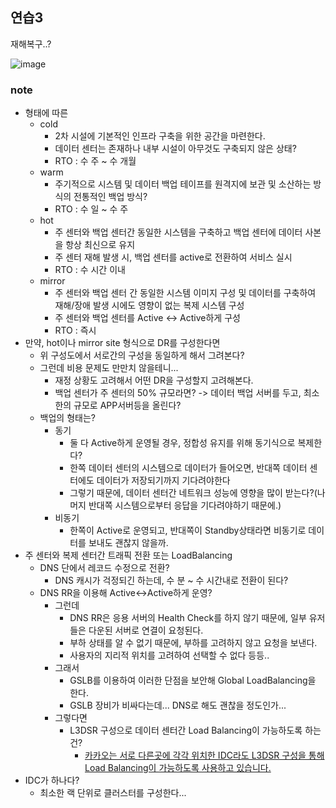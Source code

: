 ## 연습3
재해복구..?

![image](https://user-images.githubusercontent.com/19552819/98817267-368a4a80-246d-11eb-9708-fde5349fd5d9.png)

### note
- 형태에 따른
  - cold
    - 2차 시설에 기본적인 인프라 구축을 위한 공간을 마련한다.
    - 데이터 센터는 존재하나 내부 시설이 아무것도 구축되지 않은 상태?
    - RTO : 수 주 ~ 수 개월
  - warm
    - 주기적으로 시스템 및 데이터 백업 테이프를 원격지에 보관 및 소산하는 방식의 전통적인 백업 방식?
    - RTO : 수 일 ~ 수 주
  - hot
    - 주 센터와 백업 센터간 동일한 시스템을 구축하고 백업 센터에 데이터 사본을 항상 최신으로 유지
    - 주 센터 재해 발생 시, 백업 센터를 active로 전환하여 서비스 실시
    - RTO : 수 시간 이내
  - mirror
    - 주 센터와 백업 센터 간 동일한 시스템 이미지 구성 및 데이터를 구축하여 재해/장애 발생 시에도 영향이 없는 복제 시스템 구성
    - 주 센터와 백업 센터를 Active <-> Active하게 구성
    - RTO : 즉시
- 만약, hot이나 mirror site 형식으로 DR를 구성한다면
  - 위 구성도에서 서로간의 구성을 동일하게 해서 그려본다?
  - 그런데 비용 문제도 만만치 않을테니...
    - 재정 상황도 고려해서 어떤 DR을 구성할지 고려해본다.
    - 백업 센터가 주 센터의 50% 규모라면? -> 데이터 백업 서버를 두고, 최소한의 규모로 APP서버등을 올린다?
  - 백업의 형태는?
    - 동기
      - 둘 다 Active하게 운영될 경우, 정합성 유지를 위해 동기식으로 복제한다?
      - 한쪽 데이터 센터의 시스템으로 데이터가 들어오면, 반대쪽 데이터 센터에도 데이터가 저장되기까지 기다려야한다
      - 그렇기 때문에, 데이터 센터간 네트워크 성능에 영향을 많이 받는다?(나머지 반대쪽 시스템으로부터 응답을 기다려야하기 때문에.)
    - 비동기
      - 한쪽이 Active로 운영되고, 반대쪽이 Standby상태라면 비동기로 데이터를 보내도 괜찮지 않을까.
- 주 센터와 복제 센터간 트래픽 전환 또는 LoadBalancing
  - DNS 단에서 레코드 수정으로 전환?
    - DNS 캐시가 걱정되긴 하는데, 수 분 ~ 수 시간내로 전환이 된다?
  - DNS RR을 이용해 Active<->Active하게 운영?
    - 그런데
      - DNS RR은 응용 서버의 Health Check를 하지 않기 때문에, 일부 유저들은 다운된 서버로 연결이 요청된다.
      - 부하 상태를 알 수 없기 때문에, 부하를 고려하지 않고 요청을 보낸다.
      - 사용자의 지리적 위치를 고려하여 선택할 수 없다 등등..
    - 그래서 
      - GSLB를 이용하여 이러한 단점을 보안해 Global LoadBalancing을 한다.
      - GSLB 장비가 비싸다는데... DNS로 해도 괜찮을 정도인가...
    - 그렇다면
      - L3DSR 구성으로 데이터 센터간 Load Balancing이 가능하도록 하는건?
        - [카카오는 서로 다른곳에 각각 위치한 IDC라도 L3DSR 구성을 통해 Load Balancing이 가능하도록 사용하고 있습니다.](https://tech.kakao.com/2014/05/28/l3dsr/)
- IDC가 하나다?
  - 최소한 랙 단위로 클러스터를 구성한다...
